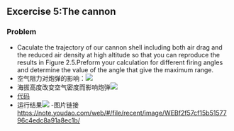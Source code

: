## Excercise 5:The cannon
### Problem
- Caculate the trajectory of our cannon shell including both air drag and the reduced air density at high altitude so that you can reproduce the results in Figure 2.5.Preform your calculation for different firing angles and determine the value of the angle that give the maximum range.
- 空气阻力对炮弹的影响：![](http://latex.codecogs.com/gif.latex?F_{drag}=-B_2v^2)
- 海拔高度改变空气密度而影响炮弹![](http://latex.codecogs.com/gif.latex?F_{drag}^*=\frac{\rho&space;}{\rho&space;_0}F_{drag}(y=0)=(1-\frac{ay}{T_0})F_{drag}(y=0))
- [代码](https://github.com/jiagu999/Computational_Physics_N2015301020066/blob/master/excercise%205_code)
- 运行结果![](https://note.youdao.com/web/#/file/recent/image/WEBf2f57cf15b5157796c4edc8a91a8ec1b/)
-图片链接  https://note.youdao.com/web/#/file/recent/image/WEBf2f57cf15b5157796c4edc8a91a8ec1b/
